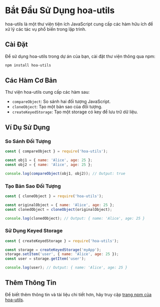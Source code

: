 # Bắt Đầu Sử Dụng hoa-utils

hoa-utils là một thư viện tiện ích JavaScript cung cấp các hàm hữu ích để xử lý các tác vụ phổ biến trong lập trình.

## Cài Đặt

Để sử dụng hoa-utils trong dự án của bạn, cài đặt thư viện thông qua npm:

```bash
npm install hoa-utils 
```

## Các Hàm Cơ Bản

Thư viện hoa-utils cung cấp các hàm sau:

- `compareObject`: So sánh hai đối tượng JavaScript.
- `cloneObject`: Tạo một bản sao của đối tượng.
- `createKeyedStorage`: Tạo một storage có key để lưu trữ dữ liệu.

## Ví Dụ Sử Dụng

### So Sánh Đối Tượng

```javascript
const { compareObject } = require('hoa-utils');

const obj1 = { name: 'Alice', age: 25 };
const obj2 = { name: 'Alice', age: 25 };

console.log(compareObject(obj1, obj2)); // Output: true
```

### Tạo Bản Sao Đối Tượng

```javascript
const { cloneObject } = require('hoa-utils');

const originalObject = { name: 'Alice', age: 25 };
const clonedObject = cloneObject(originalObject);

console.log(clonedObject); // Output: { name: 'Alice', age: 25 }
```

### Sử Dụng Keyed Storage

```javascript
const { createKeyedStorage } = require('hoa-utils');

const storage = createKeyedStorage('myApp');
storage.setItem('user', { name: 'Alice', age: 25 });
const user = storage.getItem('user');

console.log(user); // Output: { name: 'Alice', age: 25 }
```

## Thêm Thông Tin

Để biết thêm thông tin và tài liệu chi tiết hơn, hãy truy cập [trang npm của hoa-utils](https://www.npmjs.com/package/hoa-utils).